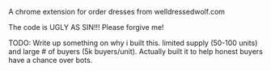 A chrome extension for order dresses from welldressedwolf.com

The code is UGLY AS SIN!!! Please forgive me!

TODO: Write up something on why i built this. limited supply (50-100 units) and large # of buyers (5k buyers/unit). Actually built it to help honest buyers have a chance over bots.
